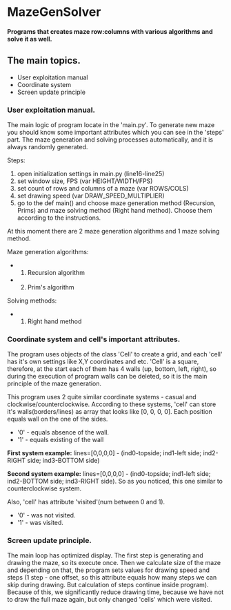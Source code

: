 # MazeGenSolver
#### Programs that creates maze row:columns with various algorithms and solve it as well.


## The main topics.
- User exploitation manual
- Coordinate system
- Screen update principle



### User exploitation manual.
The main logic of program locate in the 'main.py'. To generate new maze you should know some
important attributes which you can see in the 'steps' part. The maze
generation and solving processes automatically, and it is always randomly
generated.

Steps:
1) open initialization settings in main.py (line16-line25)
2) set window size, FPS (var HEIGHT/WIDTH/FPS)
3) set count of rows and columns of a maze (var ROWS/COLS)
4) set drawing speed (var DRAW_SPEED_MULTIPLIER)
5) go to the def main() and choose maze generation method (Recursion, Prims)
           and maze solving method (Right hand method). Choose them according to the
           instructions.

At this moment there are 2 maze generation algorithms and 1 maze solving method. 

Maze generation algorithms: 
- 1. Recursion algorithm
- 2. Prim's algorithm

Solving methods:
- 1. Right hand method
   


### Coordinate system and cell's important attributes.
The program uses objects of the class 'Cell' to create a grid, and each 'cell' has it's own 
settings like X,Y coordinates and etc. 'Cell' is a square, therefore, at the start
each of them has 4 walls (up, bottom, left, right), so during the execution of program
walls can be deleted, so it is the main principle of the maze generation. 

This program uses 2 quite similar coordinate systems - casual and clockwise/counterclockwise.
According to these systems, 'cell' can store it's walls(borders/lines) as 
array that looks like [0, 0, 0, 0]. Each position equals wall on the one of the sides.
- '0' - equals absence of the wall.
- '1' - equals existing of the wall

**First system example:** lines=[0,0,0,0]  -  (ind0-topside; ind1-left side;
ind2-RIGHT side; ind3-BOTTOM side)

**Second system example:** lines=[0,0,0,0]  -  (ind0-topside; ind1-left side;
ind2-BOTTOM side; ind3-RIGHT side). So as you noticed, this one similar to
counterclockwise system.

Also, 'cell' has attribute 'visited'(num between 0 and 1).
- '0' - was not visited.
- '1' - was visited.



### Screen update principle.
The main loop has optimized display. The first step is generating and drawing the maze,
so its execute once. Then we calculate size of the maze and depending on that, the
program sets values for drawing speed and steps (1 step - one offset, so this attribute
equals how many steps we can skip during drawing. But calculation of steps continue
inside program).
Because of this, we significantly reduce drawing time, because we have not to draw
the full maze again, but only changed 'cells' which were visited.



